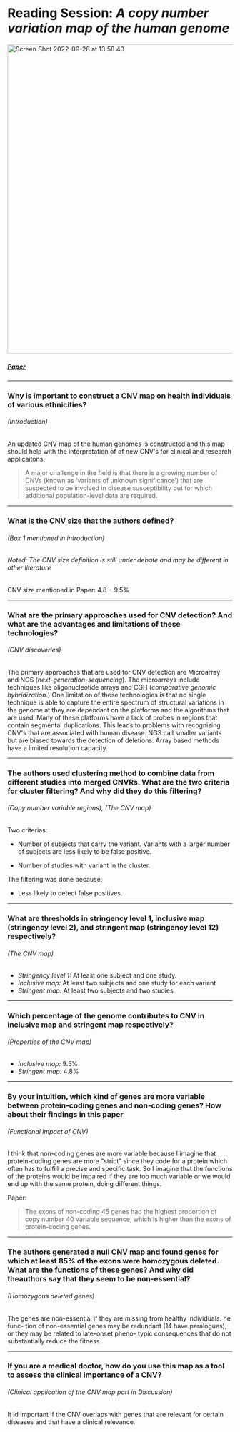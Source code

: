 # Reading Session:  *A copy number variation map of the human genome*

<img width="693" alt="Screen Shot 2022-09-28 at 13 58 40" src="https://user-images.githubusercontent.com/63153161/192773189-1abb832f-0200-46e9-970b-f49b99fc3bd0.png">

##### [Paper](https://github.com/compbiozurich/UZH-BIO392/files/9664305/nrg3871.pdf)

---

### Why is important to construct a CNV map on health individuals of various ethnicities? 
###### (Introduction)
An updated CNV map of the human genomes is constructed and this map should help with the interpretation of of new CNV's for clinical and research applicaitons.
  > A major challenge in the field is that there is a growing number of CNVs (known as ‘variants of unknown significance’) that are suspected to be involved in disease susceptibility but for which additional population-level data are required.

---

### What is the CNV size that the authors defined? 
###### (Box 1 mentioned in introduction)
###### Noted: The CNV size definition is still under debate and may be different in other literature
CNV size mentioned in Paper: $4.8 - 9.5$%

---

### What are the primary approaches used for CNV detection? And what are the advantages and limitations of these technologies? 
###### (CNV discoveries)
The primary approaches that are used for CNV detection are Microarray and NGS (*next-generation-sequencing*). The microarrays include techniques like oligonucleotide arrays and CGH (*comparative genomic hybridization*.) 
One limitation of these technologies is that no single technique is able to capture the entire spectrum of structural variations in the genome at they are
dependant on the platforms and the algorithms that are used. Many of these platforms have a lack of probes in regions that contain segmental duplications.
This leads to problems with recognizing CNV's that are associated with human disease. NGS call smaller variants but are biased towards the detection of deletions.
Array based methods have a limited resolution capacity.

---


### The authors used clustering method to combine data from different studies into merged CNVRs. What are the two criteria for cluster filtering? And why did they do this filtering? 
###### (Copy number variable regions), (The CNV map)

Two criterias:

  - Number of subjects that carry the variant. Variants with a larger number of subjects are less likely to be false positive.

  - Number of studies with variant in the cluster.

The filtering was done because:
  - Less likely to detect false positives.

---

### What are thresholds in stringency level 1, inclusive map (stringency level 2), and stringent map (stringency level 12) respectively? 
###### (The CNV map)
  - *Stringency level 1:* At least one subject and one study.
  - *Inclusive map:* At least two subjects and one study for each variant
  - *Stringent map:* At least two subjects and two studies

---

### Which percentage of the genome contributes to CNV in inclusive map and stringent map respectively? 
###### (Properties of the CNV map)
  - *Inclusive map:* $9.5$%
  - *Stringent map:* $4.8$%
 
---

### By your intuition, which kind of genes are more variable between protein-coding genes and non-coding genes? How about their findings in this paper
###### (Functional impact of CNV)
I think that non-coding genes are more variable because I imagine that protein-coding genes are more "strict" since they code for a protein
which often has to fulfill a precise and specific task. So I imagine that the functions of the proteins would be impaired if they are too much
variable or we would end up with the same protein, doing different things.

Paper: 
  > The exons of non-coding 45 genes had the highest proportion of copy number 40 variable sequence, which is higher than the exons of protein-coding genes.

---

### The authors generated a null CNV map and found genes for which at least 85% of the exons were homozygous deleted. What are the functions of these genes? And why did theauthors say that they seem to be non-essential? 
###### (Homozygous deleted genes)
The genes are non-essential if they are missing from healthy individuals.
he func- tion of non-essential genes may be redundant (14 have paralogues), or they may be related to late-onset pheno- typic 
consequences that do not substantially reduce the fitness.

---

### If you are a medical doctor, how do you use this map as a tool to assess the clinical importance of a CNV? 
###### (Clinical application of the CNV map part in Discussion)

It id important if the CNV overlaps with genes that are relevant for certain diseases and that have a clinical relevance.
